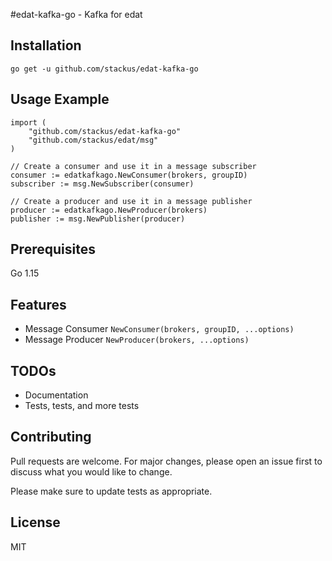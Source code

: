 #edat-kafka-go - Kafka for edat

## Installation

    go get -u github.com/stackus/edat-kafka-go

## Usage Example

    import (
        "github.com/stackus/edat-kafka-go"
        "github.com/stackus/edat/msg"
    )

    // Create a consumer and use it in a message subscriber
    consumer := edatkafkago.NewConsumer(brokers, groupID)
    subscriber := msg.NewSubscriber(consumer)

    // Create a producer and use it in a message publisher
    producer := edatkafkago.NewProducer(brokers)
    publisher := msg.NewPublisher(producer)

## Prerequisites

Go 1.15

## Features

- Message Consumer `NewConsumer(brokers, groupID, ...options)`
- Message Producer `NewProducer(brokers, ...options)`

## TODOs

- Documentation
- Tests, tests, and more tests

## Contributing
Pull requests are welcome. For major changes, please open an issue first to discuss what you would like to change.

Please make sure to update tests as appropriate.

## License

MIT

